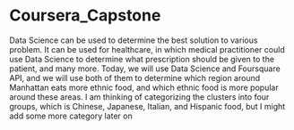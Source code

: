 # Coursera_Capstone

Data Science can be used to determine the best solution to various problem. It can be used for healthcare, in which medical practitioner could use Data Science to determine what prescription should be given to the patient, and many more. Today, we will use Data Science and Foursquare API, and we will use both of them to determine which region around Manhattan eats more ethnic food, and which ethnic food is more popular around these areas. I am thinking of categorizing the clusters into four groups, which is Chinese, Japanese, Italian, and Hispanic food, but I might add some more category later on
